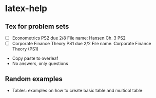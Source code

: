 # latex-help

## Tex for problem sets
- [ ] Econometrics PS2 due 2/8 File name: Hansen Ch. 3 PS2
- [ ] Corporate Finance Theory PS1 due 2/2 File name: Corporate Finance Theory (PS1)

- Copy paste to overleaf 
- No answers, only questions

## Random examples
- Tables: examples on how to create basic table and multicol table
